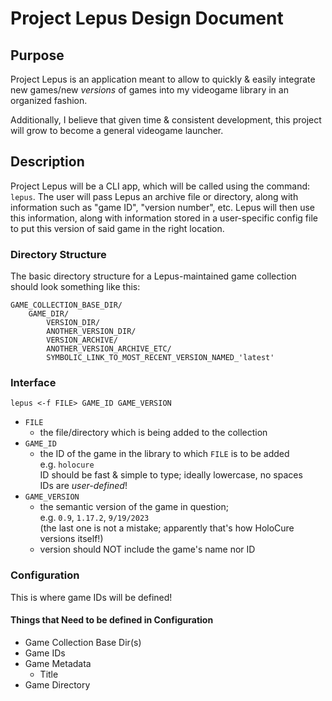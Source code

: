 # Project Lepus Design Document

## Purpose

Project Lepus is an application meant to allow to quickly & easily integrate new games/new *versions* of games into my videogame library in an organized fashion.

Additionally, I believe that given time & consistent development, this project will grow to become a general videogame launcher.

## Description

Project Lepus will be a CLI app, which will be called using the command: `lepus`.
The user will pass Lepus an archive file or directory, along with information such as "game ID", "version number", etc.
Lepus will then use this information, along with information stored in a user-specific config file to put this version of said game in the right location.

### Directory Structure

The basic directory structure for a Lepus-maintained game collection should look something like this:
```
GAME_COLLECTION_BASE_DIR/
    GAME_DIR/
        VERSION_DIR/
        ANOTHER_VERSION_DIR/
        VERSION_ARCHIVE/
        ANOTHER_VERSION_ARCHIVE_ETC/
        SYMBOLIC_LINK_TO_MOST_RECENT_VERSION_NAMED_'latest'
```

### Interface

`lepus <-f FILE> GAME_ID GAME_VERSION`

 - `FILE`
    - the file/directory which is being added to the collection
 - `GAME_ID`
    - the ID of the game in the library to which `FILE` is to be added  
        e.g. `holocure`  
        ID should be fast & simple to type; ideally lowercase, no spaces  
        IDs are *user-defined*!
 - `GAME_VERSION`
    - the semantic version of the game in question;  
        e.g. `0.9`, `1.17.2`, `9/19/2023`  
        (the last one is not a mistake; apparently that's how HoloCure versions itself!)
    - version should NOT include the game's name nor ID

### Configuration

This is where game IDs will be defined!

#### Things that Need to be defined in Configuration
 - Game Collection Base Dir(s)
 - Game IDs
 - Game Metadata
    - Title
 - Game Directory